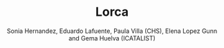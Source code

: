 ---
layout: casestudy
name: lorca
title: Lorca
image: lorca.jpg
author: Sonia Hernandez, Eduardo Lafuente, Paula Villa (CHS), Elena Lopez Gunn and Gema Huelva (ICATALIST)
---